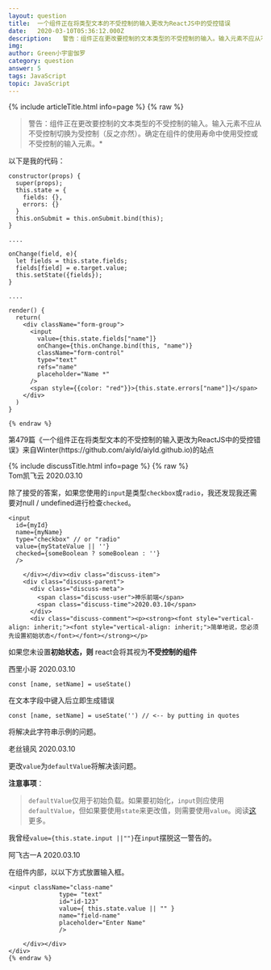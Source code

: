 ```yaml
---
layout: question
title:  一个组件正在将类型文本的不受控制的输入更改为ReactJS中的受控错误
date:   2020-03-10T05:36:12.000Z
description:   警告：组件正在更改要控制的文本类型的不受控制的输入。输入元素不应从不受控制切换为受控制（反之亦然）。确定在组件的使用寿命中使用受控或不受控制的输入元...
img: 
author: Green小宇宙伽罗
category: question
answer: 5
tags: JavaScript
topic: JavaScript
---
```

<div class="article-root">
  <div class="article">
    {% include articleTitle.html info=page %}
    {% raw %}
    <div class="article-content"><blockquote>
  <p><font style="vertical-align: inherit;"><font style="vertical-align: inherit;">警告：组件正在更改要控制的文本类型的不受控制的输入。</font><font style="vertical-align: inherit;">输入元素不应从不受控制切换为受控制（反之亦然）。</font><font style="vertical-align: inherit;">确定在组件的使用寿命中使用受控或不受控制的输入元素。*</font></font></p>
</blockquote>

<p><font style="vertical-align: inherit;"><font style="vertical-align: inherit;">以下是我的代码：</font></font></p>

<pre><code>constructor(props) {<font></font>
  super(props);<font></font>
  this.state = {<font></font>
    fields: {},<font></font>
    errors: {}<font></font>
  }<font></font>
  this.onSubmit = this.onSubmit.bind(this);<font></font>
}<font></font>
<font></font>
....<font></font>
<font></font>
onChange(field, e){<font></font>
  let fields = this.state.fields;<font></font>
  fields[field] = e.target.value;<font></font>
  this.setState({fields});<font></font>
}<font></font>
<font></font>
....<font></font>
<font></font>
render() {<font></font>
  return(<font></font>
    &lt;div className="form-group"&gt;<font></font>
      &lt;input<font></font>
        value={this.state.fields["name"]}<font></font>
        onChange={this.onChange.bind(this, "name")}<font></font>
        className="form-control"<font></font>
        type="text"<font></font>
        refs="name"<font></font>
        placeholder="Name *"<font></font>
      /&gt;<font></font>
      &lt;span style={{color: "red"}}&gt;{this.state.errors["name"]}&lt;/span&gt;<font></font>
    &lt;/div&gt;<font></font>
  )<font></font>
}<font></font>
</code></pre></div>
    {% endraw %}
  </div>
  <p class="winter_mark">第479篇《一个组件正在将类型文本的不受控制的输入更改为ReactJS中的受控错误》来自Winter(https://github.com/aiyld/aiyld.github.io)的站点</p>
  <div class="discuss-wrapper">
    {% include discussTitle.html info=page %}
    {% raw %}
    <div class="discuss-list">
    <div class="discuss-item">
        <div class="discuss-parent">
          <div class="discuss-meta">
            <span class="discuss-user">Tom凯飞云</span>
            <span class="discuss-time">2020.03.10</span>
          </div>
          <div class="discuss-comment"><p><font style="vertical-align: inherit;"><font style="vertical-align: inherit;">除了接受的答案，如果您使用的</font></font><code>input</code><font style="vertical-align: inherit;"><font style="vertical-align: inherit;">是类型</font></font><code>checkbox</code><font style="vertical-align: inherit;"><font style="vertical-align: inherit;">或</font></font><code>radio</code><font style="vertical-align: inherit;"><font style="vertical-align: inherit;">，我还发现我还需要对null / undefined进行检查</font></font><code>checked</code><font style="vertical-align: inherit;"><font style="vertical-align: inherit;">。</font></font></p>

<pre class="lang-js prettyprint-override"><code>&lt;input<font></font>
  id={myId}<font></font>
  name={myName}<font></font>
  type="checkbox" // or "radio"<font></font>
  value={myStateValue || ''}<font></font>
  checked={someBoolean ? someBoolean : ''}<font></font>
  /&gt;<font></font>
</code></pre></div>
        </div></div><div class="discuss-item">
        <div class="discuss-parent">
          <div class="discuss-meta">
            <span class="discuss-user">神乐前端</span>
            <span class="discuss-time">2020.03.10</span>
          </div>
          <div class="discuss-comment"><p><strong><font style="vertical-align: inherit;"><font style="vertical-align: inherit;">简单地说，您必须先设置初始状态</font></font></strong></p>

<p><font style="vertical-align: inherit;"><font style="vertical-align: inherit;">如果您未设置</font></font><strong><font style="vertical-align: inherit;"><font style="vertical-align: inherit;">初始状态，则</font></font></strong><font style="vertical-align: inherit;"><font style="vertical-align: inherit;"> react会将其视为</font></font><strong><font style="vertical-align: inherit;"><font style="vertical-align: inherit;">不受控制的组件</font></font></strong></p></div>
        </div></div><div class="discuss-item">
        <div class="discuss-parent">
          <div class="discuss-meta">
            <span class="discuss-user">西里小哥</span>
            <span class="discuss-time">2020.03.10</span>
          </div>
          <div class="discuss-comment"><pre><code>const [name, setName] = useState()
</code></pre>

<p><font style="vertical-align: inherit;"><font style="vertical-align: inherit;">在文本字段中键入后立即生成错误</font></font></p>

<pre><code>const [name, setName] = useState('') // &lt;-- by putting in quotes 
</code></pre>

<p><font style="vertical-align: inherit;"><font style="vertical-align: inherit;">将解决此字符串示例的问题。</font></font></p></div>
        </div></div><div class="discuss-item">
        <div class="discuss-parent">
          <div class="discuss-meta">
            <span class="discuss-user">老丝镜风</span>
            <span class="discuss-time">2020.03.10</span>
          </div>
          <div class="discuss-comment"><p><font style="vertical-align: inherit;"><font style="vertical-align: inherit;">更改</font></font><code>value</code><font style="vertical-align: inherit;"><font style="vertical-align: inherit;">为</font></font><code>defaultValue</code><font style="vertical-align: inherit;"><font style="vertical-align: inherit;">将解决该问题。</font></font></p>

<p><strong><font style="vertical-align: inherit;"><font style="vertical-align: inherit;">注意事项</font></font></strong><font style="vertical-align: inherit;"><font style="vertical-align: inherit;">：</font></font></p>

<blockquote>
  <p><code>defaultValue</code><font style="vertical-align: inherit;"><font style="vertical-align: inherit;">仅用于初始负载。</font><font style="vertical-align: inherit;">如果要初始化，</font></font><code>input</code><font style="vertical-align: inherit;"><font style="vertical-align: inherit;">则应使用</font></font><code>defaultValue</code><font style="vertical-align: inherit;"><font style="vertical-align: inherit;">，但如果要使用</font></font><code>state</code><font style="vertical-align: inherit;"><font style="vertical-align: inherit;">来更改值，则需要使用</font></font><code>value</code><font style="vertical-align: inherit;"><font style="vertical-align: inherit;">。</font><font style="vertical-align: inherit;">阅读</font></font><a href="https://stackoverflow.com/a/30148963/5124488"><font style="vertical-align: inherit;"><font style="vertical-align: inherit;">这</font></font></a><font style="vertical-align: inherit;"><font style="vertical-align: inherit;">更多。</font></font></p>
</blockquote>

<p><font style="vertical-align: inherit;"><font style="vertical-align: inherit;">我曾经</font></font><code>value={this.state.input ||""}</code><font style="vertical-align: inherit;"><font style="vertical-align: inherit;">在</font></font><code>input</code><font style="vertical-align: inherit;"><font style="vertical-align: inherit;">摆脱这一警告的。</font></font></p></div>
        </div></div><div class="discuss-item">
        <div class="discuss-parent">
          <div class="discuss-meta">
            <span class="discuss-user">阿飞古一A</span>
            <span class="discuss-time">2020.03.10</span>
          </div>
          <div class="discuss-comment"><p><font style="vertical-align: inherit;"><font style="vertical-align: inherit;">在组件内部，以以下方式放置输入框。</font></font></p>

<pre><code>&lt;input className="class-name"<font></font>
              type= "text"<font></font>
              id="id-123"<font></font>
              value={ this.state.value || "" }<font></font>
              name="field-name"<font></font>
              placeholder="Enter Name"<font></font>
              /&gt;<font></font>
</code></pre></div>
        </div></div>
    </div>
    {% endraw %}
  </div>
<div>
